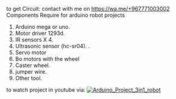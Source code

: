 to get Circuit: contact with me on https://wa.me/+967771003002
Components Require for arduino robot projects
1. Arduino mega or uno.
 2. Motor driver 1293d.
3. IR sensors X 4.
4. Ultrasonic sensor (hc-sr04). .
5. Servo motor
6. Bo motors with the wheel
7. Caster wheel.
8. jumper wire.
9. Other tool.

to watch project in youtube via:
[![Arduino_Project_3in1_robot](https://img.youtube.com/vi/gsQgabJQzqo/0.jpg)](https://www.youtube.com/watch?v=gsQgabJQzqo)
